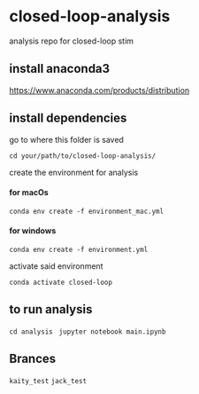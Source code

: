 # closed-loop-analysis
analysis repo for closed-loop stim

## install anaconda3
https://www.anaconda.com/products/distribution

## install dependencies
go to where this folder is saved

`cd your/path/to/closed-loop-analysis/`

create the environment for analysis

#### for macOs
`conda env create -f environment_mac.yml`

#### for windows
`conda env create -f environment.yml`

activate said environment

`conda activate closed-loop`


## to run analysis
`cd analysis `
`jupyter notebook main.ipynb`


## Brances
`kaity_test`
`jack_test`





